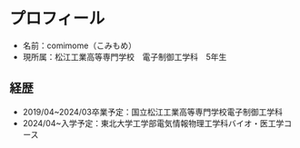 # プロフィール

- 名前：comimome（こみもめ）
- 現所属：松江工業高等専門学校　電子制御工学科　5年生

## 経歴

- 2019/04~2024/03卒業予定：国立松江工業高等専門学校電子制御工学科
- 2024/04~入学予定：東北大学工学部電気情報物理工学科バイオ・医工学コース
